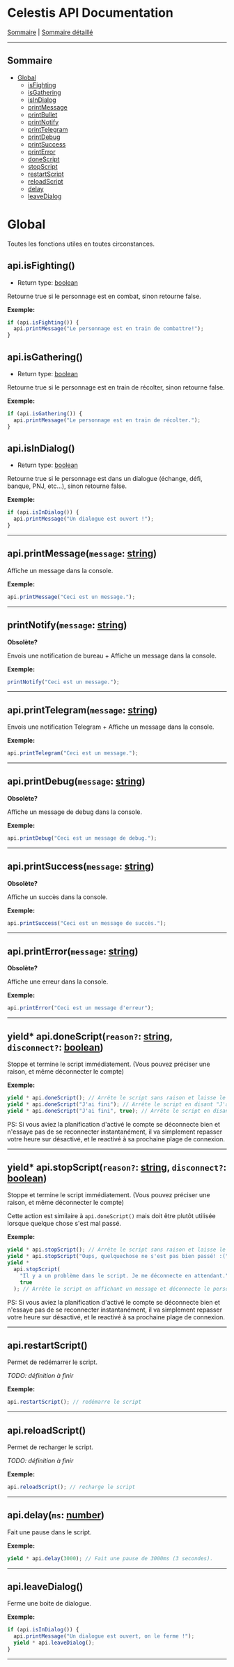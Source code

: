 # Celestis API Documentation

[Sommaire](README.md) | [Sommaire détaillé](singlepage.md)

---

## Sommaire

- [Global](#global)
  - [isFighting](#isfighting)
  - [isGathering](#isgathering)
  - [isInDialog](#isindialog)
  - [printMessage](#printmessage)
  - [printBullet](#printbullet)
  - [printNotify](#printnotify)
  - [printTelegram](#printelegram)
  - [printDebug](#printdebug)
  - [printSuccess](#printsuccess)
  - [printError](#printerror)
  - [doneScript](#donescript)
  - [stopScript](#stopscript)
  - [restartScript](#restartscript)
  - [reloadScript](#reloadscript)
  - [delay](#delay)
  - [leaveDialog](#leavedialog)

# Global

Toutes les fonctions utiles en toutes circonstances.

## api.isFighting()

- Return type: <a href="https://developer.mozilla.org/fr-Fr/docs/Web/JavaScript/Data_structures#Boolean_type">boolean</a>

Retourne true si le personnage est en combat, sinon retourne false.

**Exemple:**

```js
if (api.isFighting()) {
  api.printMessage("Le personnage est en train de combattre!");
}
```

## api.isGathering()

- Return type: <a href="https://developer.mozilla.org/fr-Fr/docs/Web/JavaScript/Data_structures#Boolean_type">boolean</a>

Retourne true si le personnage est en train de récolter, sinon retourne false.

**Exemple:**

```js
if (api.isGathering()) {
  api.printMessage("Le personnage est en train de récolter.");
}
```

## api.isInDialog()

- Return type: <a href="https://developer.mozilla.org/fr-Fr/docs/Web/JavaScript/Data_structures#Boolean_type">boolean</a>

Retourne true si le personnage est dans un dialogue (échange, défi, banque, PNJ, etc…), sinon retourne false.

**Exemple:**

```js
if (api.isInDialog()) {
  api.printMessage("Un dialogue est ouvert !");
}
```

---

<h2 id="printmessage">api.printMessage(<code>message</code>: <a href="https://developer.mozilla.org/fr-Fr/docs/Web/JavaScript/Data_structures#String_type">string</a>)</h2>

Affiche un message dans la console.

**Exemple:**

```js
api.printMessage("Ceci est un message.");
```

---

<h2 id="printnotify">printNotify(<code>message</code>: <a href="https://developer.mozilla.org/fr-Fr/docs/Web/JavaScript/Data_structures#String_type">string</a>)</h2>

**Obsolète?**

Envois une notification de bureau + Affiche un message dans la console.

**Exemple:**

```js
printNotify("Ceci est un message.");
```

---

<h2 id="printtelegram">api.printTelegram(<code>message</code>: <a href="https://developer.mozilla.org/fr-Fr/docs/Web/JavaScript/Data_structures#String_type">string</a>)</h2>

Envois une notification Telegram + Affiche un message dans la console.

**Exemple:**

```js
api.printTelegram("Ceci est un message.");
```

---

<h2 id="printdebug">api.printDebug(<code>message</code>: <a href="https://developer.mozilla.org/fr-Fr/docs/Web/JavaScript/Data_structures#String_type">string</a>)</h2>

**Obsolète?**

Affiche un message de debug dans la console.

**Exemple:**

```js
api.printDebug("Ceci est un message de debug.");
```

---

<h2 id="printsuccess">api.printSuccess(<code>message</code>: <a href="https://developer.mozilla.org/fr-Fr/docs/Web/JavaScript/Data_structures#String_type">string</a>)</h2>

**Obsolète?**

Affiche un succès dans la console.

**Exemple:**

```js
api.printSuccess("Ceci est un message de succès.");
```

---

<h2 id="printerror">api.printError(<code>message</code>: <a href="https://developer.mozilla.org/fr-Fr/docs/Web/JavaScript/Data_structures#String_type">string</a>)</h2>

**Obsolète?**

Affiche une erreur dans la console.

**Exemple:**

```js
api.printError("Ceci est un message d'erreur");
```

---

<h2 id="donescript">yield* api.doneScript(<code>reason?</code>: <a href="https://developer.mozilla.org/fr-Fr/docs/Web/JavaScript/Data_structures#String_type">string</a>, <code>disconnect?</code>: <a href="https://developer.mozilla.org/fr-Fr/docs/Web/JavaScript/Data_structures#Boolean_type">boolean</a>)</h2>

Stoppe et termine le script immédiatement. (Vous pouvez préciser une raison, et même déconnecter le compte)

**Exemple:**

```js
yield * api.doneScript(); // Arrête le script sans raison et laisse le personnage connecté
yield * api.doneScript("J'ai fini"); // Arrête le script en disant "J'ai fini" et laisse le personnage connecté
yield * api.doneScript("J'ai fini", true); // Arrête le script en disant "J'ai fini" et déconnecte le personnage
```

PS: Si vous aviez la planification d'activé le compte se déconnecte bien et n'essaye pas de se reconnecter instantanément, il va simplement repasser votre heure sur désactivé, et le reactivé à sa prochaine plage de connexion.

---

<h2 id="stopscript">yield* api.stopScript(<code>reason?</code>: <a href="https://developer.mozilla.org/fr-Fr/docs/Web/JavaScript/Data_structures#String_type">string</a>, <code>disconnect?</code>: <a href="https://developer.mozilla.org/fr-Fr/docs/Web/JavaScript/Data_structures#Boolean_type">boolean</a>)</h2>

Stoppe et termine le script immédiatement. (Vous pouvez préciser une raison, et même déconnecter le compte)

Cette action est similaire à `api.doneScript()` mais doit être plutôt utilisée lorsque quelque chose s'est mal passé.

**Exemple:**

```js
yield * api.stopScript(); // Arrête le script sans raison et laisse le personnage connecté
yield * api.stopScript("Oups, quelquechose ne s'est pas bien passé! :("); // Arrête le script en affichant un message et laisse le personnage connecté
yield *
  api.stopScript(
    "Il y a un problème dans le script. Je me déconnecte en attendant.",
    true
  ); // Arrête le script en affichant un message et déconnecte le personnage
```

PS: Si vous aviez la planification d'activé le compte se déconnecte bien et n'essaye pas de se reconnecter instantanément, il va simplement repasser votre heure sur désactivé, et le reactivé à sa prochaine plage de connexion.

---

<h2 id="restartscript">api.restartScript()</h2>

Permet de redémarrer le script.

_TODO: définition à finir_

**Exemple:**

```js
api.restartScript(); // redémarre le script
```

---

<h2 id="reloadscript">api.reloadScript()</h2>

Permet de recharger le script.

_TODO: définition à finir_

**Exemple:**

```js
api.reloadScript(); // recharge le script
```

---

<h2 id="delay">api.delay(<code>ms</code>: <a href="https://developer.mozilla.org/fr-Fr/docs/Web/JavaScript/Data_structures#Number_type">number</a>)</h2>

Fait une pause dans le script.

**Exemple:**

```js
yield * api.delay(3000); // Fait une pause de 3000ms (3 secondes).
```

---

## api.leaveDialog()

Ferme une boite de dialogue.

**Exemple:**

```js
if (api.isInDialog()) {
  api.printMessage("Un dialogue est ouvert, on le ferme !");
  yield * api.leaveDialog();
}
```

---
